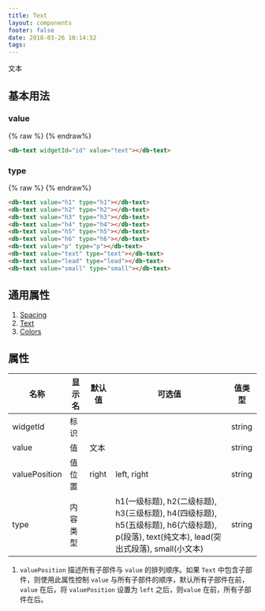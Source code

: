 ```yaml
---
title: Text
layout: components
footer: false
date: 2018-03-26 10:14:52
tags:
---
```


文本

## 基本用法

### value

{% raw %}
<db-text widgetId="id" value="text"></db-text>
{% endraw%}
```html
<db-text widgetId="id" value="text"></db-text>
```

### type
{% raw %}
<db-text value="h1" type="h1"></db-text>
<db-text value="h2" type="h2"></db-text>
<db-text value="h3" type="h3"></db-text>
<db-text value="h4" type="h4"></db-text>
<db-text value="h5" type="h5"></db-text>
<db-text value="h6" type="h6"></db-text>
<db-text value="p" type="p"></db-text>
<db-text value="text" type="text"></db-text>
<db-text value="lead" type="lead"></db-text>
<db-text value="small" type="small"></db-text>
{% endraw%}
```html
<db-text value="h1" type="h1"></db-text>
<db-text value="h2" type="h2"></db-text>
<db-text value="h3" type="h3"></db-text>
<db-text value="h4" type="h4"></db-text>
<db-text value="h5" type="h5"></db-text>
<db-text value="h6" type="h6"></db-text>
<db-text value="p" type="p"></db-text>
<db-text value="text" type="text"></db-text>
<db-text value="lead" type="lead"></db-text>
<db-text value="small" type="small"></db-text>
```

## 通用属性

1. [Spacing](../Utilities/Spacing.html)
1. [Text](../Utilities/Text.html)
1. [Colors](../Utilities/Colors.html)

## 属性

| 名称  | 显示名 | 默认值 | 可选值 | 值类型 |
| ----- | ------ | --------- | -------- | --------- |
| widgetId | 标识 | | | string |
| value | 值 | 文本 | | string |
| valuePosition | 值位置 | right | left, right | string |
| type | 内容类型 | | h1(一级标题), h2(二级标题), h3(三级标题), h4(四级标题), h5(五级标题), h6(六级标题), p(段落), text(纯文本), lead(突出式段落), small(小文本) | string |

1. `valuePosition` 描述所有子部件与 `value` 的排列顺序。如果 `Text` 中包含子部件，则使用此属性控制 `value` 与所有子部件的顺序，默认所有子部件在前，`value` 在后，将 `valuePosition` 设置为 `left` 之后，则`value` 在前，所有子部件在后。
